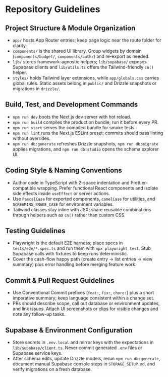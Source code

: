 # Repository Guidelines

## Project Structure & Module Organization
- `app/` hosts App Router entries; keep page logic near the route folder for clarity.
- `components/` is the shared UI library. Group widgets by domain (`components/budget/`, `components/auth/`) and re-export as needed.
- `lib/` stores framework-agnostic helpers; `lib/supabase/` exposes Supabase clients and `lib/utils.ts` offers the Tailwind-friendly `cn()` helper.
- `styles/` holds Tailwind layer extensions, while `app/globals.css` carries global rules. Static assets belong in `public/` and Drizzle snapshots or migrations in `drizzle/`.

## Build, Test, and Development Commands
- `npm run dev` boots the Next.js dev server with hot reload.
- `npm run build` compiles the production bundle; run it before every PR.
- `npm run start` serves the compiled bundle for smoke tests.
- `npm run lint` runs the Next.js ESLint preset; commits should pass linting without overrides.
- `npm run db:generate` refreshes Drizzle snapshots, `npm run db:migrate` applies migrations, and `npm run db:studio` opens the schema explorer UI.

## Coding Style & Naming Conventions
- Author code in TypeScript with 2-space indentation and Prettier-compatible wrapping. Prefer functional React components and isolate side effects inside `useEffect` or server actions.
- Use `PascalCase` for exported components, `camelCase` for utilities, and `SCREAMING_SNAKE_CASE` for environment variables.
- Tailwind classes stay inline with JSX; share reusable combinations through helpers such as `cn()` rather than custom CSS.

## Testing Guidelines
- Playwright is the default E2E harness; place specs in `tests/e2e/*.spec.ts` and run them with `npx playwright test`. Stub Supabase calls with fixtures to keep runs deterministic.
- Cover the cash-flow happy path (create entry → list entries → view summary) plus error handling before merging feature work.

## Commit & Pull Request Guidelines
- Use Conventional Commit prefixes (`feat:`, `fix:`, `chore:`) plus a short imperative summary; keep language consistent within a change set.
- PRs should describe scope, call out database or environment updates, and link issues. Attach UI screenshots or clips for visible changes and note any follow-up tasks.

## Supabase & Environment Configuration
- Store secrets in `.env.local` and mirror keys with the expectations in `lib/supabase/client.ts`. Never commit generated `.env` files or Supabase service keys.
- After schema edits, update Drizzle models, rerun `npm run db:generate`, document manual Supabase console steps in `STORAGE_SETUP.md`, and verify migrations on a fresh database.
